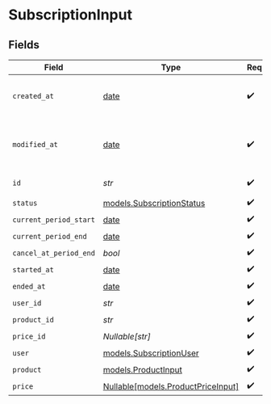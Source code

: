 # SubscriptionInput


## Fields

| Field                                                                | Type                                                                 | Required                                                             | Description                                                          |
| -------------------------------------------------------------------- | -------------------------------------------------------------------- | -------------------------------------------------------------------- | -------------------------------------------------------------------- |
| `created_at`                                                         | [date](https://docs.python.org/3/library/datetime.html#date-objects) | :heavy_check_mark:                                                   | Creation timestamp of the object.                                    |
| `modified_at`                                                        | [date](https://docs.python.org/3/library/datetime.html#date-objects) | :heavy_check_mark:                                                   | Last modification timestamp of the object.                           |
| `id`                                                                 | *str*                                                                | :heavy_check_mark:                                                   | The ID of the object.                                                |
| `status`                                                             | [models.SubscriptionStatus](../models/subscriptionstatus.md)         | :heavy_check_mark:                                                   | N/A                                                                  |
| `current_period_start`                                               | [date](https://docs.python.org/3/library/datetime.html#date-objects) | :heavy_check_mark:                                                   | N/A                                                                  |
| `current_period_end`                                                 | [date](https://docs.python.org/3/library/datetime.html#date-objects) | :heavy_check_mark:                                                   | N/A                                                                  |
| `cancel_at_period_end`                                               | *bool*                                                               | :heavy_check_mark:                                                   | N/A                                                                  |
| `started_at`                                                         | [date](https://docs.python.org/3/library/datetime.html#date-objects) | :heavy_check_mark:                                                   | N/A                                                                  |
| `ended_at`                                                           | [date](https://docs.python.org/3/library/datetime.html#date-objects) | :heavy_check_mark:                                                   | N/A                                                                  |
| `user_id`                                                            | *str*                                                                | :heavy_check_mark:                                                   | N/A                                                                  |
| `product_id`                                                         | *str*                                                                | :heavy_check_mark:                                                   | N/A                                                                  |
| `price_id`                                                           | *Nullable[str]*                                                      | :heavy_check_mark:                                                   | N/A                                                                  |
| `user`                                                               | [models.SubscriptionUser](../models/subscriptionuser.md)             | :heavy_check_mark:                                                   | N/A                                                                  |
| `product`                                                            | [models.ProductInput](../models/productinput.md)                     | :heavy_check_mark:                                                   | A product.                                                           |
| `price`                                                              | [Nullable[models.ProductPriceInput]](../models/productpriceinput.md) | :heavy_check_mark:                                                   | N/A                                                                  |